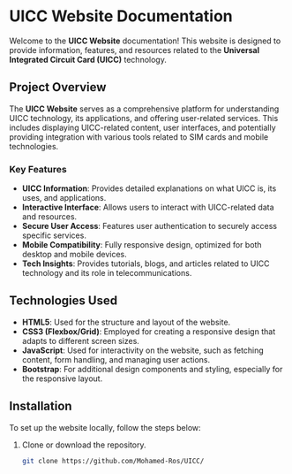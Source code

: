 # UICC Website Documentation

Welcome to the **UICC Website** documentation! This website is designed to provide information, features, and resources related to the **Universal Integrated Circuit Card (UICC)** technology.

## Project Overview

The **UICC Website** serves as a comprehensive platform for understanding UICC technology, its applications, and offering user-related services. This includes displaying UICC-related content, user interfaces, and potentially providing integration with various tools related to SIM cards and mobile technologies.

### Key Features

- **UICC Information**: Provides detailed explanations on what UICC is, its uses, and applications.
- **Interactive Interface**: Allows users to interact with UICC-related data and resources.
- **Secure User Access**: Features user authentication to securely access specific services.
- **Mobile Compatibility**: Fully responsive design, optimized for both desktop and mobile devices.
- **Tech Insights**: Provides tutorials, blogs, and articles related to UICC technology and its role in telecommunications.

## Technologies Used

- **HTML5**: Used for the structure and layout of the website.
- **CSS3 (Flexbox/Grid)**: Employed for creating a responsive design that adapts to different screen sizes.
- **JavaScript**: Used for interactivity on the website, such as fetching content, form handling, and managing user actions.
- **Bootstrap**: For additional design components and styling, especially for the responsive layout.

## Installation

To set up the website locally, follow the steps below:

1. Clone or download the repository.
   ```bash
   git clone https://github.com/Mohamed-Ros/UICC/
